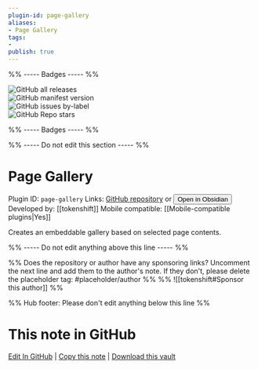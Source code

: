 ```yaml
---
plugin-id: page-gallery
aliases:
- Page Gallery
tags: 
- 
publish: true
---
```


%% ----- Badges ----- %%

![GitHub all releases](https://img.shields.io/github/downloads/tokenshift/obsidian-page-gallery/total?color=573E7A&logo=github&style=for-the-badge)   
![GitHub manifest version](https://img.shields.io/github/manifest-json/v/tokenshift/obsidian-page-gallery?color=573E7A&logo=github&style=for-the-badge)   
![GitHub issues by-label](https://img.shields.io/github/issues/tokenshift/obsidian-page-gallery/help%20wanted?color=573E7A&logo=github&style=for-the-badge)   
![GitHub Repo stars](https://img.shields.io/github/stars/tokenshift/obsidian-page-gallery?color=573E7A&logo=github&style=for-the-badge)

%% ----- Badges ----- %%

%% ----- Do not edit this section ----- %%

# Page Gallery

Plugin ID: `page-gallery`
Links: [GitHub repository](https://github.com/tokenshift/obsidian-page-gallery) or [<button id=HH>Open in Obsidian</button>](obsidian://show-plugin?id=page-gallery)
Developed by: [[tokenshift]]
Mobile compatible: [[Mobile-compatible plugins|Yes]]

Creates an embeddable gallery based on selected page contents.

%% ----- Do not edit anything above this line ----- %% 

%% Does the repository or author have any sponsoring links? Uncomment the next line and add them to the author's note. If they don't, please delete the placeholder tag: #placeholder/author %%
%% ![[tokenshift#Sponsor this author]] %%

%% Hub footer: Please don't edit anything below this line %%

# This note in GitHub

<span class="git-footer">[Edit In GitHub](https://github.dev/obsidian-community/obsidian-hub/blob/main/02%20-%20Community%20Expansions/02.05%20All%20Community%20Expansions/Plugins/page-gallery.md "git-hub-edit-note") | [Copy this note](https://raw.githubusercontent.com/obsidian-community/obsidian-hub/main/02%20-%20Community%20Expansions/02.05%20All%20Community%20Expansions/Plugins/page-gallery.md "git-hub-copy-note") | [Download this vault](https://github.com/obsidian-community/obsidian-hub/archive/refs/heads/main.zip "git-hub-download-vault") </span>
